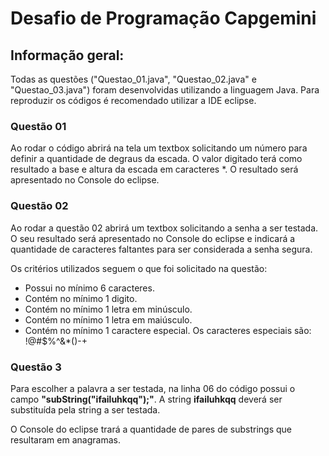 # Desafio de Programação Capgemini
## Informação geral:

Todas as questões ("Questao_01.java", "Questao_02.java" e "Questao_03.java") foram desenvolvidas utilizando a linguagem Java. Para reproduzir os códigos é recomendado utilizar a IDE eclipse.

### Questão 01

Ao rodar o código abrirá na tela um textbox solicitando um número para definir a quantidade de degraus da escada. O valor digitado terá como resultado a base e altura da escada em caracteres *. O resultado será apresentado no Console do eclipse.

### Questão 02

Ao rodar a questão 02 abrirá um textbox solicitando a senha a ser testada. O seu resultado será apresentado no Console do eclipse e indicará a quantidade de caracteres faltantes para ser considerada a senha segura.

Os critérios utilizados seguem o que foi solicitado na questão:

- Possui no mínimo 6 caracteres.
- Contém no mínimo 1 digito.
- Contém no mínimo 1 letra em minúsculo.
- Contém no mínimo 1 letra em maiúsculo.
- Contém no mínimo 1 caractere especial. Os caracteres especiais são: !@#$%^&*()-+

### Questão 3

Para escolher a palavra a ser testada, na linha 06 do código possui o campo **"subString("ifailuhkqq");"**. A string **ifailuhkqq** deverá ser substituída pela string a ser testada.

O Console do eclipse trará a quantidade de pares de substrings que resultaram em anagramas.
